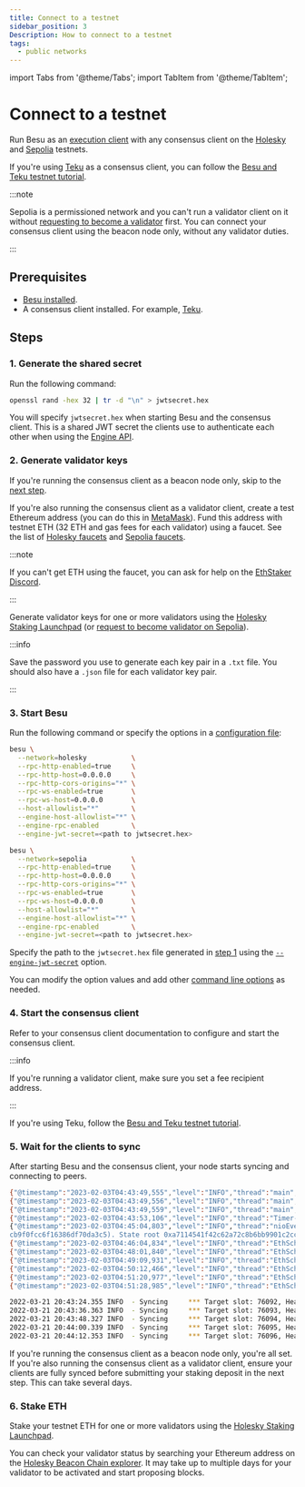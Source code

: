 ```yaml
---
title: Connect to a testnet
sidebar_position: 3
Description: How to connect to a testnet
tags:
  - public networks
---
```


import Tabs from '@theme/Tabs';
import TabItem from '@theme/TabItem';

# Connect to a testnet

Run Besu as an [execution client](../../concepts/the-merge.md#execution-clients) with any consensus client on the [Holesky](https://github.com/eth-clients/holesky) and [Sepolia](https://github.com/eth-clients/sepolia) testnets.

If you're using [Teku](https://docs.teku.consensys.net/en/latest/) as a consensus client, you can follow the [Besu and Teku testnet tutorial](../../tutorials/besu-teku-testnet.md).

:::note

Sepolia is a permissioned network and you can't run a validator client on it without [requesting to become a validator](https://notes.ethereum.org/zvkfSmYnT0-uxwwEegbCqg) first. You can connect your consensus client using the beacon node only, without any validator duties.

:::

## Prerequisites

- [Besu installed](../install/binary-distribution.md).
- A consensus client installed. For example, [Teku](https://docs.teku.consensys.net/en/latest/).

## Steps

### 1. Generate the shared secret

Run the following command:

```bash
openssl rand -hex 32 | tr -d "\n" > jwtsecret.hex
```

You will specify `jwtsecret.hex` when starting Besu and the consensus client. This is a shared JWT secret the clients use to authenticate each other when using the [Engine API](../../how-to/use-engine-api.md).

### 2. Generate validator keys

If you're running the consensus client as a beacon node only, skip to the [next step](#3-start-besu).

If you're also running the consensus client as a validator client, create a test Ethereum address (you can do this in [MetaMask](https://metamask.zendesk.com/hc/en-us/articles/360015289452-How-to-create-an-additional-account-in-your-wallet)). Fund this address with testnet ETH (32 ETH and gas fees for each validator) using a faucet. See the list of [Holesky faucets](https://github.com/eth-clients/holesky) and [Sepolia faucets](https://github.com/eth-clients/sepolia#meta-data-sepolia).

:::note

If you can't get ETH using the faucet, you can ask for help on the [EthStaker Discord](https://discord.io/ethstaker).

:::

Generate validator keys for one or more validators using the [Holesky Staking Launchpad](https://holesky.launchpad.ethereum.org/) (or [request to become validator on Sepolia](https://notes.ethereum.org/zvkfSmYnT0-uxwwEegbCqg)).

:::info

Save the password you use to generate each key pair in a `.txt` file. You should also have a `.json` file for each validator key pair.

:::

### 3. Start Besu

Run the following command or specify the options in a [configuration file](../../how-to/use-configuration-file/index.md):

<Tabs>

<TabItem value="Holesky" label="Holesky">

```bash
besu \
  --network=holesky           \
  --rpc-http-enabled=true     \
  --rpc-http-host=0.0.0.0     \
  --rpc-http-cors-origins="*" \
  --rpc-ws-enabled=true       \
  --rpc-ws-host=0.0.0.0       \
  --host-allowlist="*"        \
  --engine-host-allowlist="*" \
  --engine-rpc-enabled        \
  --engine-jwt-secret=<path to jwtsecret.hex>
```

</TabItem>

<TabItem value="Sepolia" label="Sepolia">

```bash
besu \
  --network=sepolia           \
  --rpc-http-enabled=true     \
  --rpc-http-host=0.0.0.0     \
  --rpc-http-cors-origins="*" \
  --rpc-ws-enabled=true       \
  --rpc-ws-host=0.0.0.0       \
  --host-allowlist="*"        \
  --engine-host-allowlist="*" \
  --engine-rpc-enabled        \
  --engine-jwt-secret=<path to jwtsecret.hex>
```

</TabItem>

</Tabs>

Specify the path to the `jwtsecret.hex` file generated in [step 1](#1-generate-the-shared-secret) using the [`--engine-jwt-secret`](../../reference/cli/options.md#engine-jwt-secret) option.

You can modify the option values and add other [command line options](../../reference/cli/options.md) as needed.

### 4. Start the consensus client

Refer to your consensus client documentation to configure and start the consensus client.

:::info

If you're running a validator client, make sure you set a fee recipient address.

:::

If you're using Teku, follow the [Besu and Teku testnet tutorial](../../tutorials/besu-teku-testnet.md#5-start-teku).

### 5. Wait for the clients to sync

After starting Besu and the consensus client, your node starts syncing and connecting to peers.

<Tabs>

<TabItem value="Besu logs" label="Besu logs" default>

```bash
{"@timestamp":"2023-02-03T04:43:49,555","level":"INFO","thread":"main","class":"DefaultSynchronizer","message":"Starting synchronizer.","throwable":""}
{"@timestamp":"2023-02-03T04:43:49,556","level":"INFO","thread":"main","class":"FastSyncDownloader","message":"Starting sync","throwable":""}
{"@timestamp":"2023-02-03T04:43:49,559","level":"INFO","thread":"main","class":"Runner","message":"Ethereum main loop is up.","throwable":""}
{"@timestamp":"2023-02-03T04:43:53,106","level":"INFO","thread":"Timer-0","class":"DNSResolver","message":"Resolved 2409 nodes","throwable":""}
{"@timestamp":"2023-02-03T04:45:04,803","level":"INFO","thread":"nioEventLoopGroup-3-10","class":"SnapWorldStateDownloader","message":"Downloading world state from peers for pivot block 16545859 (0x616ae3c4cf85f95a9bce2814a7282d75dc2eac36
cb9f0fcc6f16386df70da3c5). State root 0xa7114541f42c62a72c8b6bb9901c2ccf4b424cd7f76570a67b82a183b02f25dc pending requests 0","throwable":""}
{"@timestamp":"2023-02-03T04:46:04,834","level":"INFO","thread":"EthScheduler-Services-3 (batchPersistAccountData)","class":"SnapsyncMetricsManager","message":"Worldstate download progress: 0.08%, Peer count: 8","throwable":""}
{"@timestamp":"2023-02-03T04:48:01,840","level":"INFO","thread":"EthScheduler-Services-3 (batchPersistAccountData)","class":"SnapsyncMetricsManager","message":"Worldstate download progress: 0.23%, Peer count: 8","throwable":""}
{"@timestamp":"2023-02-03T04:49:09,931","level":"INFO","thread":"EthScheduler-Services-3 (batchPersistAccountData)","class":"SnapsyncMetricsManager","message":"Worldstate download progress: 0.41%, Peer count: 11","throwable":""}
{"@timestamp":"2023-02-03T04:50:12,466","level":"INFO","thread":"EthScheduler-Services-3 (batchPersistAccountData)","class":"SnapsyncMetricsManager","message":"Worldstate download progress: 0.61%, Peer count: 10","throwable":""}
{"@timestamp":"2023-02-03T04:51:20,977","level":"INFO","thread":"EthScheduler-Services-3 (batchPersistAccountData)","class":"SnapsyncMetricsManager","message":"Worldstate download progress: 0.75%, Peer count: 10","throwable":""}
{"@timestamp":"2023-02-03T04:51:28,985","level":"INFO","thread":"EthScheduler-Services-29 (importBlock)","class":"FastImportBlocksStep","message":"Block import progress: 180400 of 16545859 (1%)","throwable":""}
```

</TabItem>
<TabItem value="Teku logs" label="Teku logs">

```bash
2022-03-21 20:43:24.355 INFO  - Syncing     *** Target slot: 76092, Head slot: 2680, Remaining slots: 73412, Connected peers: 8
2022-03-21 20:43:36.363 INFO  - Syncing     *** Target slot: 76093, Head slot: 2879, Remaining slots: 73214, Connected peers: 10
2022-03-21 20:43:48.327 INFO  - Syncing     *** Target slot: 76094, Head slot: 3080, Remaining slots: 73014, Connected peers: 8
2022-03-21 20:44:00.339 INFO  - Syncing     *** Target slot: 76095, Head slot: 3317, Remaining slots: 72778, Connected peers: 6
2022-03-21 20:44:12.353 INFO  - Syncing     *** Target slot: 76096, Head slot: 3519, Remaining slots: 72577, Connected peers: 9
```

</TabItem>

</Tabs>

If you're running the consensus client as a beacon node only, you're all set. If you're also running the consensus client as a validator client, ensure your clients are fully synced before submitting your staking deposit in the next step. This can take several days.

### 6. Stake ETH

Stake your testnet ETH for one or more validators using the [Holesky Staking Launchpad](https://holesky.launchpad.ethereum.org/).

You can check your validator status by searching your Ethereum address on the [Holesky Beacon Chain explorer](https://holesky.beaconcha.in/). It may take up to multiple days for your validator to be activated and start proposing blocks.
